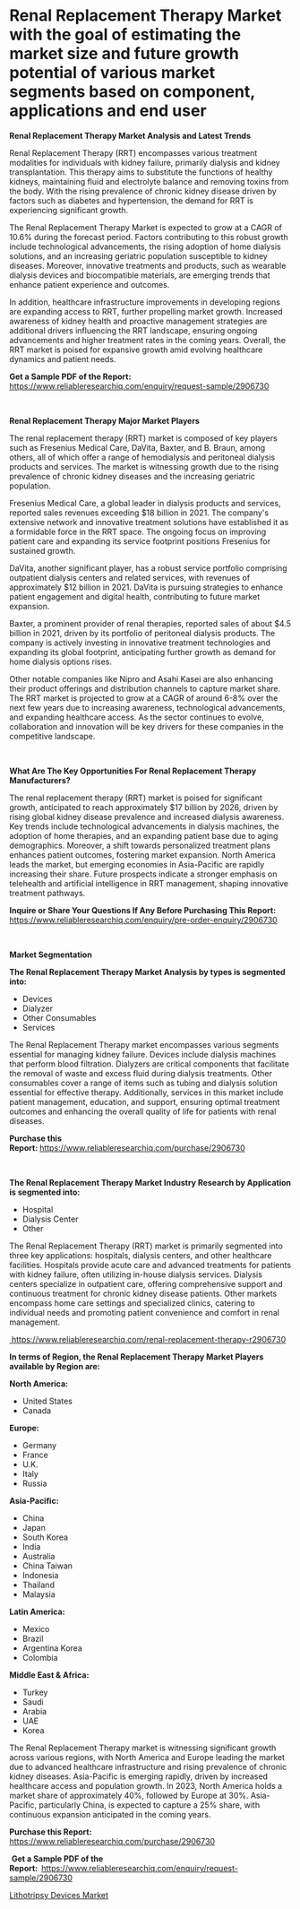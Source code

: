 <p><h1>Renal Replacement Therapy Market with the goal of estimating the market size and future growth potential of various market segments based on component, applications and end user</h1></p><p><strong>Renal Replacement Therapy Market Analysis and Latest Trends</strong></p>
<p><p>Renal Replacement Therapy (RRT) encompasses various treatment modalities for individuals with kidney failure, primarily dialysis and kidney transplantation. This therapy aims to substitute the functions of healthy kidneys, maintaining fluid and electrolyte balance and removing toxins from the body. With the rising prevalence of chronic kidney disease driven by factors such as diabetes and hypertension, the demand for RRT is experiencing significant growth.</p><p>The Renal Replacement Therapy Market is expected to grow at a CAGR of 10.6% during the forecast period. Factors contributing to this robust growth include technological advancements, the rising adoption of home dialysis solutions, and an increasing geriatric population susceptible to kidney diseases. Moreover, innovative treatments and products, such as wearable dialysis devices and biocompatible materials, are emerging trends that enhance patient experience and outcomes.</p><p>In addition, healthcare infrastructure improvements in developing regions are expanding access to RRT, further propelling market growth. Increased awareness of kidney health and proactive management strategies are additional drivers influencing the RRT landscape, ensuring ongoing advancements and higher treatment rates in the coming years. Overall, the RRT market is poised for expansive growth amid evolving healthcare dynamics and patient needs.</p></p>
<p><strong>Get a Sample PDF of the Report:&nbsp;</strong> <a href="https://www.reliableresearchiq.com/enquiry/request-sample/2906730?utm_campaign=2463&utm_medium=2&utm_source=Github&utm_content=ia&utm_term=12032025&utm_id=renal-replacement-therapy">https://www.reliableresearchiq.com/enquiry/request-sample/2906730</a></p>
<p>&nbsp;</p>
<p><strong>Renal Replacement Therapy Major Market Players</strong></p>
<p><p>The renal replacement therapy (RRT) market is composed of key players such as Fresenius Medical Care, DaVita, Baxter, and B. Braun, among others, all of which offer a range of hemodialysis and peritoneal dialysis products and services. The market is witnessing growth due to the rising prevalence of chronic kidney diseases and the increasing geriatric population.</p><p>Fresenius Medical Care, a global leader in dialysis products and services, reported sales revenues exceeding $18 billion in 2021. The company's extensive network and innovative treatment solutions have established it as a formidable force in the RRT space. The ongoing focus on improving patient care and expanding its service footprint positions Fresenius for sustained growth.</p><p>DaVita, another significant player, has a robust service portfolio comprising outpatient dialysis centers and related services, with revenues of approximately $12 billion in 2021. DaVita is pursuing strategies to enhance patient engagement and digital health, contributing to future market expansion.</p><p>Baxter, a prominent provider of renal therapies, reported sales of about $4.5 billion in 2021, driven by its portfolio of peritoneal dialysis products. The company is actively investing in innovative treatment technologies and expanding its global footprint, anticipating further growth as demand for home dialysis options rises.</p><p>Other notable companies like Nipro and Asahi Kasei are also enhancing their product offerings and distribution channels to capture market share. The RRT market is projected to grow at a CAGR of around 6-8% over the next few years due to increasing awareness, technological advancements, and expanding healthcare access. As the sector continues to evolve, collaboration and innovation will be key drivers for these companies in the competitive landscape.</p></p>
<p>&nbsp;</p>
<p><strong>What Are The Key Opportunities For Renal Replacement Therapy Manufacturers?</strong></p>
<p><p>The renal replacement therapy (RRT) market is poised for significant growth, anticipated to reach approximately $17 billion by 2026, driven by rising global kidney disease prevalence and increased dialysis awareness. Key trends include technological advancements in dialysis machines, the adoption of home therapies, and an expanding patient base due to aging demographics. Moreover, a shift towards personalized treatment plans enhances patient outcomes, fostering market expansion. North America leads the market, but emerging economies in Asia-Pacific are rapidly increasing their share. Future prospects indicate a stronger emphasis on telehealth and artificial intelligence in RRT management, shaping innovative treatment pathways.</p></p>
<p><strong>Inquire or Share Your Questions If Any Before Purchasing This Report:</strong> <a href="https://www.reliableresearchiq.com/enquiry/pre-order-enquiry/2906730?utm_campaign=2463&utm_medium=2&utm_source=Github&utm_content=ia&utm_term=12032025&utm_id=renal-replacement-therapy">https://www.reliableresearchiq.com/enquiry/pre-order-enquiry/2906730</a></p>
<p>&nbsp;</p>
<p><strong>Market Segmentation</strong></p>
<p><strong>The Renal Replacement Therapy Market Analysis by types is segmented into:</strong></p>
<p><ul><li>Devices</li><li>Dialyzer</li><li>Other Consumables</li><li>Services</li></ul></p>
<p><p>The Renal Replacement Therapy market encompasses various segments essential for managing kidney failure. Devices include dialysis machines that perform blood filtration. Dialyzers are critical components that facilitate the removal of waste and excess fluid during dialysis treatments. Other consumables cover a range of items such as tubing and dialysis solution essential for effective therapy. Additionally, services in this market include patient management, education, and support, ensuring optimal treatment outcomes and enhancing the overall quality of life for patients with renal diseases.</p></p>
<p><strong>Purchase this Report:&nbsp;</strong><a href="https://www.reliableresearchiq.com/purchase/2906730?utm_campaign=2463&utm_medium=2&utm_source=Github&utm_content=ia&utm_term=12032025&utm_id=renal-replacement-therapy">https://www.reliableresearchiq.com/purchase/2906730</a></p>
<p>&nbsp;</p>
<p><strong>The Renal Replacement Therapy Market Industry Research by Application is segmented into:</strong></p>
<p><ul><li>Hospital</li><li>Dialysis Center</li><li>Other</li></ul></p>
<p><p>The Renal Replacement Therapy (RRT) market is primarily segmented into three key applications: hospitals, dialysis centers, and other healthcare facilities. Hospitals provide acute care and advanced treatments for patients with kidney failure, often utilizing in-house dialysis services. Dialysis centers specialize in outpatient care, offering comprehensive support and continuous treatment for chronic kidney disease patients. Other markets encompass home care settings and specialized clinics, catering to individual needs and promoting patient convenience and comfort in renal management.</p></p>
<p><a href="https://www.reliableresearchiq.com/renal-replacement-therapy-r2906730?utm_campaign=2463&utm_medium=2&utm_source=Github&utm_content=ia&utm_term=12032025&utm_id=renal-replacement-therapy">&nbsp;https://www.reliableresearchiq.com/renal-replacement-therapy-r2906730</a></p>
<p><strong>In terms of Region, the Renal Replacement Therapy Market Players available by Region are:</strong></p>
<p>
    <p> <strong> North America: </strong>
        <ul>
            <li>United States</li>
            <li>Canada</li>
        </ul>
        </p> 
    <p> <strong> Europe: </strong>
        <ul>
            <li>Germany</li>
            <li>France</li>
            <li>U.K.</li>
            <li>Italy</li>
            <li>Russia</li>
        </ul>
        </p> 
    <p> <strong> Asia-Pacific: </strong>
        <ul>
            <li>China</li>
            <li>Japan</li>
            <li>South Korea</li>
            <li>India</li>
            <li>Australia</li>
            <li>China Taiwan</li>
            <li>Indonesia</li>
            <li>Thailand</li>
            <li>Malaysia</li>
        </ul>
        </p> 
    <p> <strong> Latin America: </strong>
        <ul>
            <li>Mexico</li>
            <li>Brazil</li>
            <li>Argentina Korea</li>
            <li>Colombia</li>
        </ul>
        </p> 
    <p> <strong> Middle East & Africa: </strong>
        <ul>
            <li>Turkey</li>
            <li>Saudi</li>
            <li>Arabia</li>
            <li>UAE</li>
            <li>Korea</li>
        </ul>
    </p>
    </p>
<p><p>The Renal Replacement Therapy market is witnessing significant growth across various regions, with North America and Europe leading the market due to advanced healthcare infrastructure and rising prevalence of chronic kidney diseases. Asia-Pacific is emerging rapidly, driven by increased healthcare access and population growth. In 2023, North America holds a market share of approximately 40%, followed by Europe at 30%. Asia-Pacific, particularly China, is expected to capture a 25% share, with continuous expansion anticipated in the coming years.</p></p>
<p><strong>Purchase this Report: </strong><a href="https://www.reliableresearchiq.com/purchase/2906730?utm_campaign=2463&utm_medium=2&utm_source=Github&utm_content=ia&utm_term=12032025&utm_id=renal-replacement-therapy">https://www.reliableresearchiq.com/purchase/2906730</a></p>
<p>&nbsp;<strong>Get a Sample PDF of the Report:&nbsp;&nbsp;</strong><a href="https://www.reliableresearchiq.com/enquiry/request-sample/2906730?utm_campaign=2463&utm_medium=2&utm_source=Github&utm_content=ia&utm_term=12032025&utm_id=renal-replacement-therapy">https://www.reliableresearchiq.com/enquiry/request-sample/2906730</a></p>
<p><strong></strong></p>
<p><p><a href="https://github.com/FosterFahey91/Market-Research-Report-List-1/blob/main/lithotripsy-devices-market.md?utm_campaign=2463&utm_medium=2&utm_source=Github&utm_content=ia&utm_term=12032025&utm_id=renal-replacement-therapy">Lithotripsy Devices Market</a></p></p>